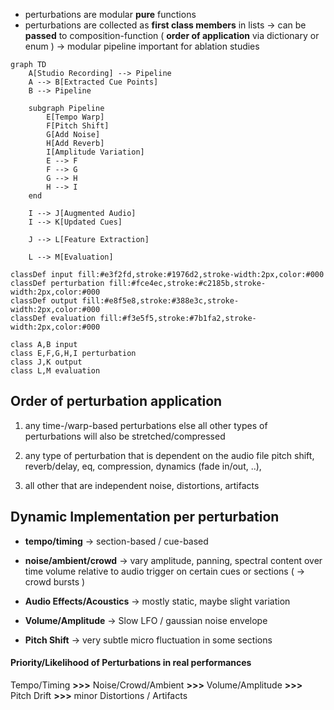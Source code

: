 
- perturbations are modular **pure** functions
- perturbations are collected as **first class members** in lists
	-> can be **passed** to composition-function ( **order of application** via dictionary or enum ) 
	-> modular pipeline important for ablation studies



```mermaid
graph TD
    A[Studio Recording] --> Pipeline
    A --> B[Extracted Cue Points]
    B --> Pipeline
    
    subgraph Pipeline
		E[Tempo Warp] 
		F[Pitch Shift] 
		G[Add Noise] 
		H[Add Reverb] 
		I[Amplitude Variation] 
		E --> F 
		F --> G 
		G --> H 
		H --> I
	end
	    
    I --> J[Augmented Audio]
    I --> K[Updated Cues]
    
    J --> L[Feature Extraction]
    
    L --> M[Evaluation]

classDef input fill:#e3f2fd,stroke:#1976d2,stroke-width:2px,color:#000
classDef perturbation fill:#fce4ec,stroke:#c2185b,stroke-width:2px,color:#000
classDef output fill:#e8f5e8,stroke:#388e3c,stroke-width:2px,color:#000
classDef evaluation fill:#f3e5f5,stroke:#7b1fa2,stroke-width:2px,color:#000

class A,B input
class E,F,G,H,I perturbation
class J,K output
class L,M evaluation
```


## Order of perturbation application

1. any time-/warp-based perturbations
	else all other types of perturbations will also be stretched/compressed

2. any type of perturbation that is dependent on the audio file
	pitch shift, reverb/delay, eq, compression, dynamics (fade in/out, ..), 

3. all other that are independent
	noise, distortions, artifacts

## Dynamic Implementation per perturbation

- **tempo/timing** 
	-> section-based / cue-based

- **noise/ambient/crowd** 
	-> vary amplitude, panning, spectral content over time 
		volume relative to audio
		trigger on certain cues or sections ( -> crowd bursts )

- **Audio Effects/Acoustics** 
	-> mostly static, maybe slight variation

- **Volume/Amplitude** 
	-> Slow LFO / gaussian noise envelope

- **Pitch Shift** 
	-> very subtle micro fluctuation in some sections


#### Priority/Likelihood of Perturbations in real performances
Tempo/Timing **>>>** Noise/Crowd/Ambient **>>>** Volume/Amplitude **>>>** Pitch Drift **>>>** minor Distortions / Artifacts


